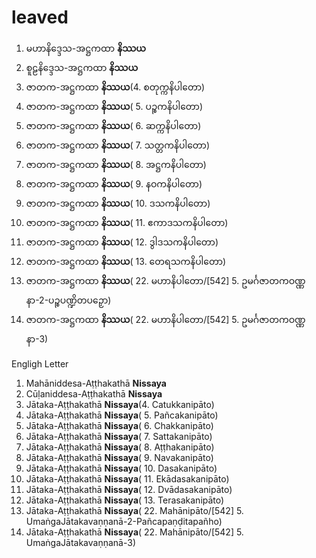 # leaved

1. မဟာနိဒ္ဒေသ-အဋ္ဌကထာ **နိဿယ**
1. စူဠနိဒ္ဒေသ-အဋ္ဌကထာ **နိဿယ**
1. ဇာတက-အဋ္ဌကထာ **နိဿယ**(4. စတုက္ကနိပါတော)
1. ဇာတက-အဋ္ဌကထာ **နိဿယ**( 5. ပဉ္စကနိပါတော)
1. ဇာတက-အဋ္ဌကထာ **နိဿယ**( 6. ဆက္ကနိပါတော)
1. ဇာတက-အဋ္ဌကထာ **နိဿယ**( 7. သတ္တကနိပါတော)
1. ဇာတက-အဋ္ဌကထာ **နိဿယ**( 8. အဋ္ဌကနိပါတော)
1. ဇာတက-အဋ္ဌကထာ **နိဿယ**( 9. နဝကနိပါတော)
1. ဇာတက-အဋ္ဌကထာ **နိဿယ**( 10. ဒသကနိပါတော)
1. ဇာတက-အဋ္ဌကထာ **နိဿယ**( 11. ဧကာဒသကနိပါတော)
1. ဇာတက-အဋ္ဌကထာ **နိဿယ**( 12. ဒွါဒသကနိပါတော)
1. ဇာတက-အဋ္ဌကထာ **နိဿယ**( 13. တေရသကနိပါတော)
1. ဇာတက-အဋ္ဌကထာ **နိဿယ**( 22. မဟာနိပါတော/[542] 5. ဥမင်္ဂဇာတကဝဏ္ဏနာ-2-ပဉ္စပဏ္ဍိတပဉှော)
1. ဇာတက-အဋ္ဌကထာ **နိဿယ**( 22. မဟာနိပါတော/[542] 5. ဥမင်္ဂဇာတကဝဏ္ဏနာ-3)

Engligh Letter

1. Mahāniddesa-Aṭṭhakathā **Nissaya**
1. Cūḷaniddesa-Aṭṭhakathā **Nissaya**
1. Jātaka-Aṭṭhakathā **Nissaya**(4. Catukkanipāto)
1. Jātaka-Aṭṭhakathā **Nissaya**( 5. Pañcakanipāto)
1. Jātaka-Aṭṭhakathā **Nissaya**( 6. Chakkanipāto)
1. Jātaka-Aṭṭhakathā **Nissaya**( 7. Sattakanipāto)
1. Jātaka-Aṭṭhakathā **Nissaya**( 8. Aṭṭhakanipāto)
1. Jātaka-Aṭṭhakathā **Nissaya**( 9. Navakanipāto)
1. Jātaka-Aṭṭhakathā **Nissaya**( 10. Dasakanipāto)
1. Jātaka-Aṭṭhakathā **Nissaya**( 11. Ekādasakanipāto)
1. Jātaka-Aṭṭhakathā **Nissaya**( 12. Dvādasakanipāto)
1. Jātaka-Aṭṭhakathā **Nissaya**( 13. Terasakanipāto)
1. Jātaka-Aṭṭhakathā **Nissaya**( 22. Mahānipāto/[542] 5. UmaṅgaJātakavaṇṇanā-2-Pañcapaṇḍitapañho)
1. Jātaka-Aṭṭhakathā **Nissaya**( 22. Mahānipāto/[542] 5. UmaṅgaJātakavaṇṇanā-3)
